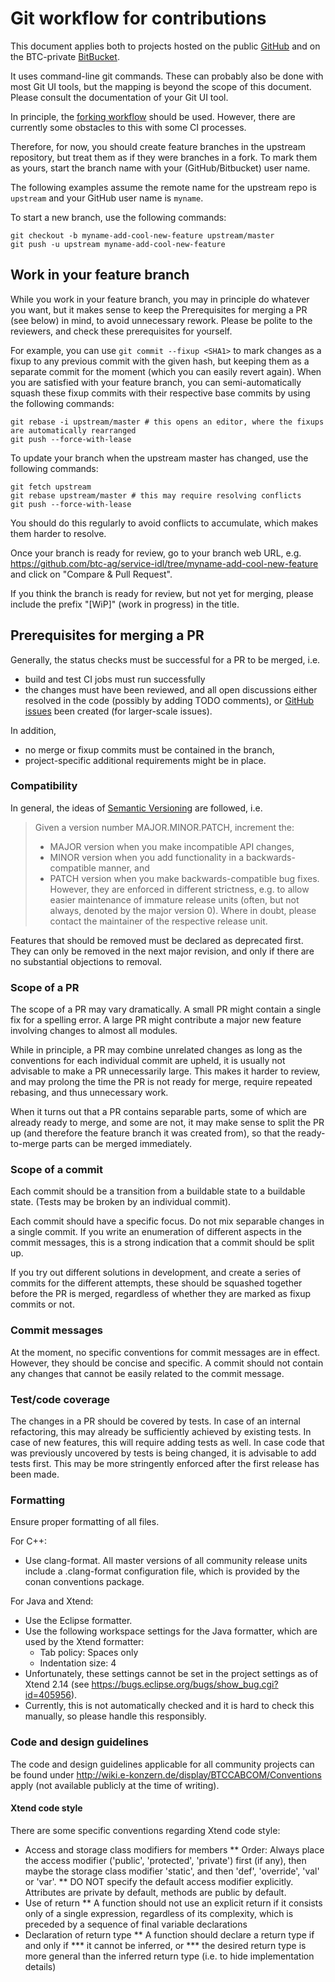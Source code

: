 Git workflow for contributions
==============================

This document applies both to projects hosted on the public [GitHub](https://www.github.com) and on the BTC-private [BitBucket](https://bitbucket.e-konzern.de).

It uses command-line git commands. These can probably also be done with most Git UI tools, but the mapping is beyond the scope of this document. Please consult the documentation of your Git UI tool.

In principle, the [forking workflow](https://www.atlassian.com/git/tutorials/comparing-workflows/forking-workflow) should be used. 
However, there are currently some obstacles to this with some CI processes.

Therefore, for now, you should create feature branches in the upstream repository, but treat them as if they were branches in a fork. 
To mark them as yours, start the branch name with your (GitHub/Bitbucket) user name.

The following examples assume the remote name for the upstream repo is `upstream` and your GitHub user name is `myname`.

To start a new branch, use the following commands:
```
git checkout -b myname-add-cool-new-feature upstream/master
git push -u upstream myname-add-cool-new-feature
```

Work in your feature branch
---------------------------

While you work in your feature branch, you may in principle do whatever you want, but it makes sense to keep the Prerequisites for merging a PR (see below) in mind, to avoid unnecessary rework. Please be polite to the reviewers, and check these prerequisites for yourself.

For example, you can use `git commit --fixup <SHA1>` to mark changes as a fixup to any previous commit with the given hash, but keeping them as a separate commit for the moment (which you can easily revert again). When you are satisfied with your feature branch, you can semi-automatically squash these fixup commits with their respective base commits by using the following commands:
```
git rebase -i upstream/master # this opens an editor, where the fixups are automatically rearranged
git push --force-with-lease
```

To update your branch when the upstream master has changed, use the following commands: 
```
git fetch upstream
git rebase upstream/master # this may require resolving conflicts
git push --force-with-lease
```
You should do this regularly to avoid conflicts to accumulate, which makes them harder to resolve.

Once your branch is ready for review, go to your branch web URL, e.g. https://github.com/btc-ag/service-idl/tree/myname-add-cool-new-feature and click on "Compare & Pull Request".

If you think the branch is ready for review, but not yet for merging, please include the prefix "[WiP]" (work in progress) in the title.

Prerequisites for merging a PR
------------------------------

Generally, the status checks must be successful for a PR to be merged, i.e.
* build and test CI jobs must run successfully
* the changes must have been reviewed, and all open discussions either resolved in the code (possibly by adding TODO comments), or [GitHub issues](https://github.com/btc-ag/service-idl/issues) been created (for larger-scale issues).

In addition, 
* no merge or fixup commits must be contained in the branch,
* project-specific additional requirements might be in place.

### Compatibility

In general, the ideas of [Semantic Versioning](https://semver.org) are followed, i.e.
> Given a version number MAJOR.MINOR.PATCH, increment the:
> * MAJOR version when you make incompatible API changes,
> * MINOR version when you add functionality in a backwards-compatible manner, and
> * PATCH version when you make backwards-compatible bug fixes.
However, they are enforced in different strictness, e.g. to allow easier maintenance of immature release units (often, but not always, denoted by the major version 0). Where in doubt, please contact the maintainer of the respective release unit.

Features that should be removed must be declared as deprecated first. They can only be removed in the next major revision, and only if there are no substantial objections to removal.

### Scope of a PR

The scope of a PR may vary dramatically. A small PR might contain a single fix for a spelling error. A large PR might contribute a major new feature involving changes to almost all modules.

While in principle, a PR may combine unrelated changes as long as the conventions for each individual commit are upheld, it is usually not advisable to make a PR unnecessarily large. This makes it harder to review, and may prolong the time the PR is not ready for merge, require repeated rebasing, and thus unnecessary work.

When it turns out that a PR contains separable parts, some of which are already ready to merge, and some are not, it may make sense to split the PR up (and therefore the feature branch it was created from), so that the ready-to-merge parts can be merged immediately.

### Scope of a commit

Each commit should be a transition from a buildable state to a buildable state. (Tests may be broken by an individual commit).

Each commit should have a specific focus. Do not mix separable changes in a single commit. If you write an enumeration of different aspects in the commit messages, this is a strong indication that a commit should be split up.

If you try out different solutions in development, and create a series of commits for the different attempts, these should be squashed together before the PR is merged, regardless of whether they are marked as fixup commits or not.

### Commit messages

At the moment, no specific conventions for commit messages are in effect. However, they should be concise and specific. A commit should not contain any changes that cannot be easily related to the commit message.

### Test/code coverage

The changes in a PR should be covered by tests. In case of an internal refactoring, this may already be sufficiently achieved by existing tests. In case of new features, this will require adding tests as well. In case code that was previously uncovered by tests is being changed, it is advisable to add tests first. This may be more stringently enforced after the first release has been made.

### Formatting

Ensure proper formatting of all files.

For C++:
* Use clang-format. All master versions of all community release units include a .clang-format configuration file, which is provided by the conan conventions package.

For Java and Xtend:
* Use the Eclipse formatter.
* Use the following workspace settings for the Java formatter, which are used by the Xtend formatter:
  * Tab policy: Spaces only
  * Indentation size: 4
* Unfortunately, these settings cannot be set in the project settings as of Xtend 2.14 (see https://bugs.eclipse.org/bugs/show_bug.cgi?id=405956).
* Currently, this is not automatically checked and it is hard to check this manually, so please handle this responsibly.

### Code and design guidelines

The code and design guidelines applicable for all community projects can be found under http://wiki.e-konzern.de/display/BTCCABCOM/Conventions apply (not available publicly at the time of writing).

#### Xtend code style

There are some specific conventions regarding Xtend code style:
* Access and storage class modifiers for members
** Order: Always place the access modifier ('public', 'protected', 'private') first (if any), then maybe the storage class modifier 'static', and then 'def', 'override', 'val' or 'var'.
** DO NOT specify the default access modifier explicitly. Attributes are private by default, methods are public by default.
* Use of return
** A function should not use an explicit return if it consists only of a single expression, regardless of its complexity, which is preceded by a sequence of final variable declarations
* Declaration of return type
** A function should declare a return type if and only if
*** it cannot be inferred, or
*** the desired return type is more general than the inferred return type (i.e. to hide implementation details)
